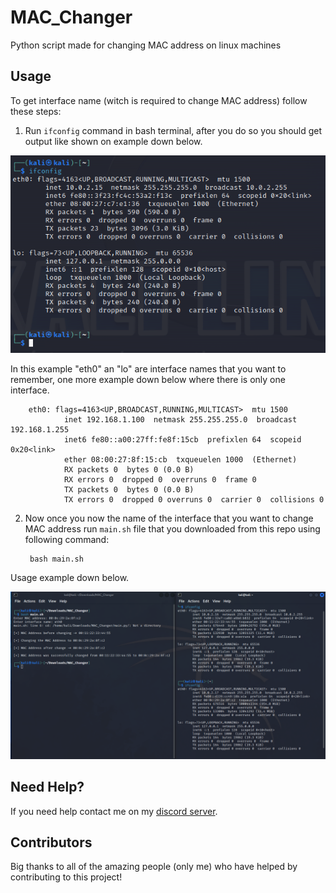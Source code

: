 # MAC_Changer
Python script made for changing MAC address on linux machines

## Usage

To get interface name (witch is required to change MAC address) follow these steps:
1. Run `ifconfig` command in bash terminal, after you do so you should get output like shown on example down below.

<p align="center">
  <img alt="issue" src="https://github.com/Josakko/MAC_Changer/blob/main/screenshot.png?raw=true" width="650px">
</p>

In this example "eth0" an "lo" are interface names that you want to remember, one more example down below where there is only one interface.

        eth0: flags=4163<UP,BROADCAST,RUNNING,MULTICAST>  mtu 1500
                inet 192.168.1.100  netmask 255.255.255.0  broadcast 192.168.1.255
                inet6 fe80::a00:27ff:fe8f:15cb  prefixlen 64  scopeid 0x20<link>
                ether 08:00:27:8f:15:cb  txqueuelen 1000  (Ethernet)
                RX packets 0  bytes 0 (0.0 B)
                RX errors 0  dropped 0  overruns 0  frame 0
                TX packets 0  bytes 0 (0.0 B)
                TX errors 0  dropped 0 overruns 0  carrier 0  collisions 0

2. Now once you now the name of the interface that you want to change MAC address run `main.sh` file that you downloaded from this repo using following command:

        bash main.sh

Usage example down below.

<p align="center">
  <img alt="issue" src="https://github.com/Josakko/MAC_Changer/blob/main/example.png?raw=true" width="850px">
</p>


## Need Help?

If you need help contact me on my [discord server](https://discord.gg/xgET5epJE6).

## Contributors

Big thanks to all of the amazing people (only me) who have helped by contributing to this project!
